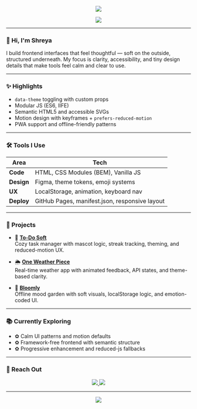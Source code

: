<!-- README.md -->

<!-- 💖 Pastel Banner (Stable Version) -->
<p align="center">
  <img src="https://capsule-render.vercel.app/api?type=waving&color=ffc9dc&height=100&section=header&text=Shreya%20Mishra&fontSize=35&fontColor=ffffff&animation=fadeIn" />
</p>

<!-- 🌸 Short & Sweet Typing Intro -->
<p align="center">
  <img src="https://readme-typing-svg.herokuapp.com?font=Quicksand&size=20&duration=3000&pause=1000&center=true&vCenter=true&color=F78DA7&width=380&lines=Frontend+that+feels+kind;Design+with+logic+and+softness;" />
</p>

---

### 🌷 Hi, I'm Shreya

I build frontend interfaces that feel thoughtful — soft on the outside, structured underneath. My focus is clarity, accessibility, and tiny design details that make tools feel calm and clear to use.

---

### ✨ Highlights

- `data-theme` toggling with custom props  
- Modular JS (ES6, IIFE)  
- Semantic HTML5 and accessible SVGs  
- Motion design with keyframes + `prefers-reduced-motion`  
- PWA support and offline-friendly patterns

---

### 🛠️ Tools I Use

| Area | Tech |
|------|------|
| **Code** | HTML, CSS Modules (BEM), Vanilla JS |
| **Design** | Figma, theme tokens, emoji systems |
| **UX** | LocalStorage, animation, keyboard nav |
| **Deploy** | GitHub Pages, manifest.json, responsive layout |

---

### 🧁 Projects

- 🐰 **[To-Do Soft](https://github.com/shreyapuff/todosoft)**  
  Cozy task manager with mascot logic, streak tracking, theming, and reduced-motion UX.

- 🌦️ **[One Weather Piece](https://github.com/shreyapuff/oneweatherpiece)**  
  Real-time weather app with animated feedback, API states, and theme-based clarity.

- 🌱 **[Bloomly](https://github.com/shreyapuff/bloomly)**  
  Offline mood garden with soft visuals, localStorage logic, and emotion-coded UI.

---

### 📚 Currently Exploring

- ✿ Calm UI patterns and motion defaults  
- ✿ Framework-free frontend with semantic structure  
- ✿ Progressive enhancement and reduced-js fallbacks  

---

### 💌 Reach Out

<p align="center">
  <a href="mailto:shreyapuff@gmail.com">
    <img src="https://img.shields.io/badge/%F0%9F%93%A7%20Email-shreyapuff@gmail.com-ffd6e0?style=for-the-badge&labelColor=ffb6c1&color=ffd6e0&logo=gmail&logoColor=white" />
  </a>
  <a href="https://mywebsite">
    <img src="https://img.shields.io/badge/%F0%9F%8C%90%20Portfolio-mywebsite-c3fbd8?style=for-the-badge&labelColor=9ad0ec&color=c3fbd8&logo=chrome&logoColor=black" />
  </a>
</p>

---

<!-- 🌈 Footer Wave -->
<p align="center">
  <img src="https://capsule-render.vercel.app/api?type=waving&color=ffc9dc&height=100&section=footer"/>
</p>
